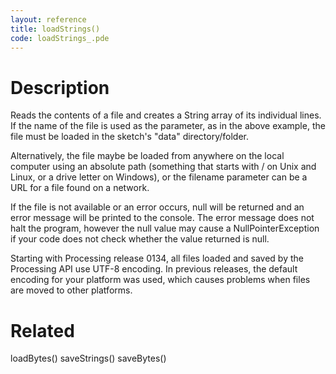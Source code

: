 ```yaml
---
layout: reference
title: loadStrings()
code: loadStrings_.pde
---
```


# Description

Reads the contents of a file and creates a String array of its individual lines. If the name of the file is used as the parameter, as in the above example, the file must be loaded in the sketch's "data" directory/folder. 

Alternatively, the file maybe be loaded from anywhere on the local computer using an absolute path (something that starts with / on Unix and Linux, or a drive letter on Windows), or the filename parameter can be a URL for a file found on a network.

If the file is not available or an error occurs, null will be returned and an error message will be printed to the console. The error message does not halt the program, however the null value may cause a NullPointerException if your code does not check whether the value returned is null.

Starting with Processing release 0134, all files loaded and saved by the Processing API use UTF-8 encoding. In previous releases, the default encoding for your platform was used, which causes problems when files are moved to other platforms.

# Related

loadBytes()
saveStrings()
saveBytes()
